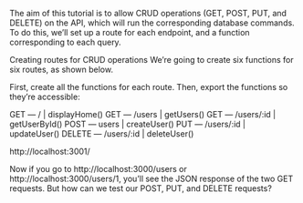 The aim of this tutorial is to allow CRUD operations (GET, POST, PUT, and DELETE) on the API, which will run the corresponding database commands. To do this, we’ll set up a route for each endpoint, and a function corresponding to each query.

Creating routes for CRUD operations
We’re going to create six functions for six routes, as shown below.

First, create all the functions for each route. Then, export the functions so they’re accessible:

GET — / | displayHome()
GET — /users | getUsers()
GET — /users/:id | getUserById()
POST — users | createUser()
PUT — /users/:id | updateUser()
DELETE — /users/:id | deleteUser()

http://localhost:3001/

Now if you go to
http://localhost:3000/users or
http://localhost:3000/users/1,
you’ll see the JSON response of the two GET requests. But how can we test our POST, PUT, and DELETE requests?
